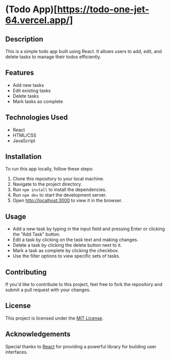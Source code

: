 # (Todo App)[https://todo-one-jet-64.vercel.app/]

## Description
This is a simple todo app built using React. It allows users to add, edit, and delete tasks to manage their todos efficiently.

## Features
- Add new tasks
- Edit existing tasks
- Delete tasks
- Mark tasks as complete

## Technologies Used
- React
- HTML/CSS
- JavaScript

## Installation
To run this app locally, follow these steps:
1. Clone this repository to your local machine.
2. Navigate to the project directory.
3. Run ` npm install ` to install the dependencies.
4. Run ` npm dev ` to start the development server.
5. Open [http://localhost:3000](http://localhost:3000) to view it in the browser.

## Usage
- Add a new task by typing in the input field and pressing Enter or clicking the "Add Task" button.
- Edit a task by clicking on the task text and making changes.
- Delete a task by clicking the delete button next to it.
- Mark a task as complete by clicking the checkbox.
- Use the filter options to view specific sets of tasks.

## Contributing
If you'd like to contribute to this project, feel free to fork the repository and submit a pull request with your changes.

## License
This project is licensed under the [MIT License](LICENSE).

## Acknowledgements
Special thanks to [React](https://reactjs.org/) for providing a powerful library for building user interfaces.

